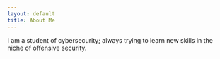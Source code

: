 ```yaml
---
layout: default
title: About Me
---
```


I am a student of cybersecurity; always trying to learn new skills in the niche of offensive security.